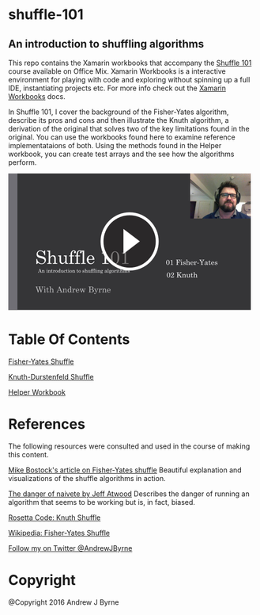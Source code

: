 # shuffle-101

## An introduction to shuffling algorithms

This repo contains the Xamarin workbooks that accompany the [Shuffle 101](https://mix.office.com/watch/1l1vid2vugxve)  course available on Office Mix. 
Xamarin Workbooks is a interactive environment for playing with code and exploring without spinning up a full IDE, instantiating projects etc. For more info check out the [Xamarin Workbooks](https://developer.xamarin.com/guides/cross-platform/workbooks/) docs. 

In Shuffle 101, I cover the background of the Fisher-Yates algorithm, describe its pros and cons and then illustrate the Knuth algorithm, a derivation of the original that solves two of the key limitations found in the original. You can use the workbooks found here to examine reference implementataions of both. Using the methods found in the Helper workbook, you can create test arrays and the see how the algorithms perform. 


![Screenshot of Shuffle 101 class](https://github.com/AndrewJByrne/shuffle-101/blob/master/screenshots/title-screen.PNG)

# Table Of Contents
[Fisher-Yates Shuffle](https://github.com/AndrewJByrne/shuffle-101/blob/master/Fisher-Yates-Shuffle.workbook)


[Knuth-Durstenfeld Shuffle](https://github.com/AndrewJByrne/shuffle-101/blob/master/knuth-durstenfeld-shuffle.workbook)


[Helper Workbook](https://github.com/AndrewJByrne/shuffle-101/blob/master/helper.workbook)

# References
The following resources were consulted and used in the course of making this content. 


[Mike Bostock's article on Fisher-Yates shuffle](https://bost.ocks.org/mike/shuffle/) Beautiful explanation and visualizations of the shuffle algorithms in action. 

[The danger of naivete by Jeff Atwood](https://blog.codinghorror.com/the-danger-of-naivete/) Describes the danger of running an algorithm that seems to be working but is, in fact, biased. 

[Rosetta Code: Knuth Shuffle](https://www.rosettacode.org/wiki/Knuth_shuffle#C.23)

[Wikipedia: Fisher-Yates Shuffle](https://en.wikipedia.org/wiki/Fisher%E2%80%93Yates_shuffle)

[Follow my on Twitter @AndrewJByrne](https://www.twitter.com/andrewjbyrne)

# Copyright
@Copyright 2016 Andrew J Byrne
